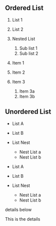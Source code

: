## Ordered List
1. List 1
2. List 2
3. Nested List 
   1. Sub list 1
   2. Sub list 2

1. Item 1
2. Item 2
3. Item 3
   1. Item 3a
   2. Item 3b


## Unordered List
* List A
* List B
* List Nest
  * Nest List a
  * Nest List b

* List A
* List B
* List Nest
   * Nest List a
   * Nest List b

<detail>
  <summary> details below</summary>
  
  This is the details 
</detail>
